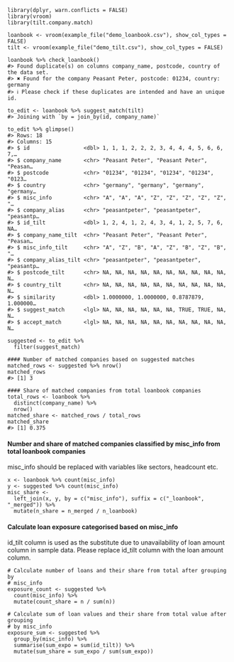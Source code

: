    library(dplyr, warn.conflicts = FALSE)
    library(vroom)
    library(tilt.company.match)

    loanbook <- vroom(example_file("demo_loanbook.csv"), show_col_types = FALSE)
    tilt <- vroom(example_file("demo_tilt.csv"), show_col_types = FALSE)

    loanbook %>% check_loanbook()
    #> Found duplicate(s) on columns company_name, postcode, country of the data set.
    #> ✖ Found for the company Peasant Peter, postcode: 01234, country: germany
    #> ℹ Please check if these duplicates are intended and have an unique id.

    to_edit <- loanbook %>% suggest_match(tilt)
    #> Joining with `by = join_by(id, company_name)`

    to_edit %>% glimpse()
    #> Rows: 18
    #> Columns: 15
    #> $ id                 <dbl> 1, 1, 1, 2, 2, 2, 3, 4, 4, 4, 5, 6, 6, 7,…
    #> $ company_name       <chr> "Peasant Peter", "Peasant Peter", "Peasan…
    #> $ postcode           <chr> "01234", "01234", "01234", "01234", "0123…
    #> $ country            <chr> "germany", "germany", "germany", "germany…
    #> $ misc_info          <chr> "A", "A", "A", "Z", "Z", "Z", "Z", "Z", "…
    #> $ company_alias      <chr> "peasantpeter", "peasantpeter", "peasantp…
    #> $ id_tilt            <dbl> 1, 2, 4, 1, 2, 4, 3, 4, 1, 2, 5, 7, 6, NA…
    #> $ company_name_tilt  <chr> "Peasant Peter", "Peasant Peter", "Peasan…
    #> $ misc_info_tilt     <chr> "A", "Z", "B", "A", "Z", "B", "Z", "B", "…
    #> $ company_alias_tilt <chr> "peasantpeter", "peasantpeter", "peasantp…
    #> $ postcode_tilt      <chr> NA, NA, NA, NA, NA, NA, NA, NA, NA, NA, N…
    #> $ country_tilt       <chr> NA, NA, NA, NA, NA, NA, NA, NA, NA, NA, N…
    #> $ similarity         <dbl> 1.0000000, 1.0000000, 0.8787879, 1.000000…
    #> $ suggest_match      <lgl> NA, NA, NA, NA, NA, NA, TRUE, TRUE, NA, N…
    #> $ accept_match       <lgl> NA, NA, NA, NA, NA, NA, NA, NA, NA, NA, N…

    suggested <- to_edit %>%
      filter(suggest_match)

    #### Number of matched companies based on suggested matches
    matched_rows <- suggested %>% nrow()
    matched_rows
    #> [1] 3

    #### Share of matched companies from total loanbook companies
    total_rows <- loanbook %>%
      distinct(company_name) %>%
      nrow()
    matched_share <- matched_rows / total_rows
    matched_share
    #> [1] 0.375

#### Number and share of matched companies classified by misc\_info from total loanbook companies

misc\_info should be replaced with variables like sectors, headcount
etc.

    x <- loanbook %>% count(misc_info)
    y <- suggested %>% count(misc_info)
    misc_share <-
      left_join(x, y, by = c("misc_info"), suffix = c("_loanbook", "_merged")) %>%
      mutate(n_share = n_merged / n_loanbook)

#### Calculate loan exposure categorised based on misc\_info

id\_tilt column is used as the substitute due to unavailability of loan
amount column in sample data. Please replace id\_tilt column with the
loan amount column.

    # Calculate number of loans and their share from total after grouping by
    # misc_info
    exposure_count <- suggested %>%
      count(misc_info) %>%
      mutate(count_share = n / sum(n))

    # Calculate sum of loan values and their share from total value after grouping
    # by misc_info
    exposure_sum <- suggested %>%
      group_by(misc_info) %>%
      summarise(sum_expo = sum(id_tilt)) %>%
      mutate(sum_share = sum_expo / sum(sum_expo))
